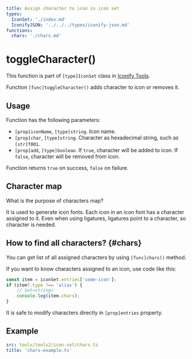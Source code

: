```yaml
title: Assign character to icon in icon set
types:
  IconSet: './index.md'
  IconifyJSON: '../../../types/iconify-json.md'
functions:
  chars: './chars.md'
```

# toggleCharacter()

This function is part of `[type]IconSet` class in [Iconify Tools](../index.md).

Function `[func]toggleCharacter()` adds character to icon or removes it.

## Usage

Function has the following parameters:

- `[prop]iconName`, `[type]string`. Icon name.
- `[prop]char`, `[type]string`. Character as hexadecimal string, such as `[str]f001`.
- `[prop]add`, `[type]boolean`. If `true`, character will be added to icon. If `false`, character will be removed from icon.

Function returns `true` on success, `false` on failure.

## Character map

What is the purpose of characters map?

It is used to generate icon fonts. Each icon in an icon font has a character assigned to it. Even when using ligatures, ligatures point to a character, so character is needed.

## How to find all characters? {#chars}

You can get list of all assigned characters by using `[func]chars()` method.

If you want to know characters assigned to an icon, use code like this:

```ts
const item = iconSet.entries['some-icon'];
if (item?.type !== 'alias') {
	// Set<string>
	console.log(item.chars);
}
```

It is safe to modify characters directly in `[prop]entries` property.

## Example

```yaml
src: tools/tools2/icon-set/chars.ts
title: 'chars-example.ts'
```
